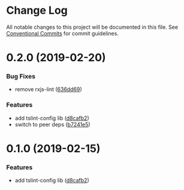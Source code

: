 # Change Log

All notable changes to this project will be documented in this file.
See [Conventional Commits](https://conventionalcommits.org) for commit guidelines.

# 0.2.0 (2019-02-20)

### Bug Fixes

- remove rxjs-lint ([636dd69](http://republicservicesrepository/tslint-config/commits/636dd69))

### Features

- add tslint-config lib ([d8cafb2](http://republicservicesrepository/tslint-config/commits/d8cafb2))
- switch to peer deps ([b7241e5](http://republicservicesrepository/tslint-config/commits/b7241e5))

# 0.1.0 (2019-02-15)

### Features

- add tslint-config lib ([d8cafb2](http://republicservicesrepository/tslint-config/commits/d8cafb2))
